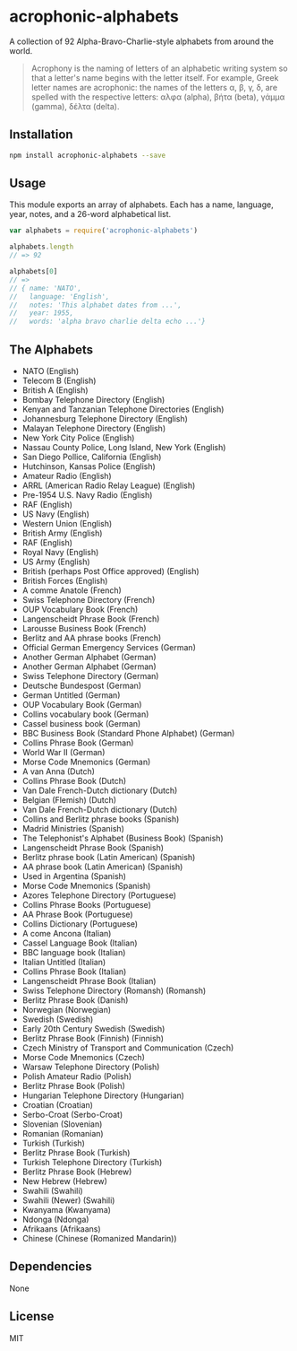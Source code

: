 # acrophonic-alphabets

A collection of 92 Alpha-Bravo-Charlie-style alphabets from around the world.

> Acrophony is the naming of letters of an alphabetic writing system so that a letter's name begins with the letter itself. For example, Greek letter names are acrophonic: the names of the letters α, β, γ, δ, are spelled with the respective letters: αλφα (alpha), βήτα (beta), γάμμα (gamma), δέλτα (delta).

## Installation

```sh
npm install acrophonic-alphabets --save
```

## Usage

This module exports an array of alphabets. Each has a name, language, year, notes, and a 26-word alphabetical list.

```js
var alphabets = require('acrophonic-alphabets')

alphabets.length
// => 92

alphabets[0]
// =>
// { name: 'NATO',
//   language: 'English',
//   notes: 'This alphabet dates from ...',
//   year: 1955,
//   words: 'alpha bravo charlie delta echo ...'}
```

## The Alphabets

- NATO (English)
- Telecom B (English)
- British A (English)
- Bombay Telephone Directory (English)
- Kenyan and Tanzanian Telephone Directories (English)
- Johannesburg Telephone Directory (English)
- Malayan Telephone Directory (English)
- New York City Police (English)
- Nassau County Police, Long Island, New York (English)
- San Diego Pollice, California (English)
- Hutchinson, Kansas Police (English)
- Amateur Radio (English)
- ARRL (American Radio Relay League) (English)
- Pre-1954 U.S. Navy Radio (English)
- RAF (English)
- US Navy (English)
- Western Union (English)
- British Army (English)
- RAF (English)
- Royal Navy (English)
- US Army (English)
- British (perhaps Post Office approved) (English)
- British Forces (English)
- A comme Anatole (French)
- Swiss Telephone Directory (French)
- OUP Vocabulary Book (French)
- Langenscheidt Phrase Book (French)
- Larousse Business Book (French)
- Berlitz and AA phrase books (French)
- Official German Emergency Services (German)
- Another German Alphabet (German)
- Another German Alphabet (German)
- Swiss Telephone Directory (German)
- Deutsche Bundespost (German)
- German Untitled (German)
- OUP Vocabulary Book (German)
- Collins vocabulary book (German)
- Cassel business book (German)
- BBC Business Book (Standard Phone Alphabet) (German)
- Collins Phrase Book (German)
- World War II (German)
- Morse Code Mnemonics (German)
- A van Anna (Dutch)
- Collins Phrase Book (Dutch)
- Van Dale French-Dutch dictionary (Dutch)
- Belgian (Flemish) (Dutch)
- Van Dale French-Dutch dictionary (Dutch)
- Collins and Berlitz phrase books (Spanish)
- Madrid Ministries (Spanish)
- The Telephonist\'s Alphabet (Business Book) (Spanish)
- Langenscheidt Phrase Book (Spanish)
- Berlitz phrase book (Latin American) (Spanish)
- AA phrase book (Latin American) (Spanish)
- Used in Argentina (Spanish)
- Morse Code Mnemonics (Spanish)
- Azores Telephone Directory (Portuguese)
- Collins Phrase Books (Portuguese)
- AA Phrase Book (Portuguese)
- Collins Dictionary (Portuguese)
- A come Ancona (Italian)
- Cassel Language Book (Italian)
- BBC language book (Italian)
- Italian Untitled (Italian)
- Collins Phrase Book (Italian)
- Langenscheidt Phrase Book (Italian)
- Swiss Telephone Directory (Romansh) (Romansh)
- Berlitz Phrase Book (Danish)
- Norwegian (Norwegian)
- Swedish (Swedish)
- Early 20th Century Swedish (Swedish)
- Berlitz Phrase Book (Finnish) (Finnish)
- Czech Ministry of Transport and Communication (Czech)
- Morse Code Mnemonics (Czech)
- Warsaw Telephone Directory (Polish)
- Polish Amateur Radio (Polish)
- Berlitz Phrase Book (Polish)
- Hungarian Telephone Directory (Hungarian)
- Croatian (Croatian)
- Serbo-Croat (Serbo-Croat)
- Slovenian (Slovenian)
- Romanian (Romanian)
- Turkish (Turkish)
- Berlitz Phrase Book (Turkish)
- Turkish Telephone Directory (Turkish)
- Berlitz Phrase Book (Hebrew)
- New Hebrew (Hebrew)
- Swahili (Swahili)
- Swahili (Newer) (Swahili)
- Kwanyama (Kwanyama)
- Ndonga (Ndonga)
- Afrikaans (Afrikaans)
- Chinese (Chinese (Romanized Mandarin))

## Dependencies

None

## License

MIT
